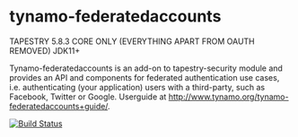 tynamo-federatedaccounts
========================

TAPESTRY 5.8.3 CORE ONLY (EVERYTHING APART FROM OAUTH REMOVED)
JDK11+

Tynamo-federatedaccounts is an add-on to tapestry-security module and provides an API and components for federated authentication use cases, i.e. authenticating (your application) users with a third-party, such as Facebook, Twitter or Google. Userguide at http://www.tynamo.org/tynamo-federatedaccounts+guide/.


[![Build Status](https://travis-ci.org/tynamo/tynamo-federatedaccounts.svg?branch=master)](https://travis-ci.org/tynamo/tynamo-federatedaccounts)


